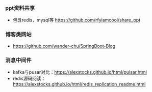 ### ppt资料共享
- 包含redis，mysql等 https://github.com/rfyiamcool/share_ppt

###  博客类网站
- https://github.com/wander-chu/SpringBoot-Blog

### 消息中间件
- kafka与pusar对比：https://alexstocks.github.io/html/pulsar.html
- redis源码阅读：https://alexstocks.github.io/html/redis_replication_readme.html